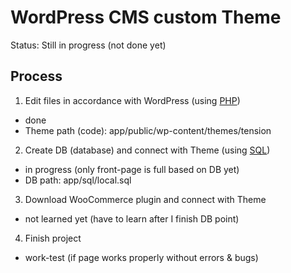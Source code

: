 # WordPress CMS custom Theme

Status: Still in progress (not done yet)

## Process

1. Edit files in accordance with WordPress (using [PHP](https://www.php.net/))
- done
- Theme path (code): app/public/wp-content/themes/tension

2. Create DB (database) and connect with Theme (using [SQL](https://cs.wikipedia.org/wiki/SQL))
- in progress (only front-page is full based on DB yet)
- DB path: app/sql/local.sql

3. Download WooCommerce plugin and connect with Theme
- not learned yet (have to learn after I finish DB point)

4. Finish project
- work-test (if page works properly without errors & bugs)


